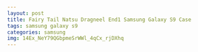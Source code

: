 ```yaml
---
layout: post
title: Fairy Tail Natsu Dragneel End1 Samsung Galaxy S9 Case
tags: samsung galaxy s9
categories: samsung
img: 14Ex_NeY79QGbpmeSrWWl_4qCx_rjDXhq
---
```

